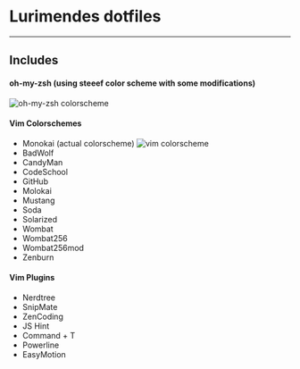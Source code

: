 # Lurimendes dotfiles

---

## Includes

#### oh-my-zsh (using **steeef** color scheme with some modifications)
![oh-my-zsh colorscheme](http://s22.postimg.org/xnwxqt6gh/Screen_Shot_2013_06_18_at_12_14_43_AM.png)

#### Vim Colorschemes

* Monokai (actual colorscheme)
![vim colorscheme](http://s14.postimg.org/4xurgl3m9/mvim.png)
* BadWolf
* CandyMan
* CodeSchool
* GitHub
* Molokai
* Mustang
* Soda
* Solarized
* Wombat
* Wombat256
* Wombat256mod
* Zenburn

#### Vim Plugins

* Nerdtree
* SnipMate
* ZenCoding
* JS Hint
* Command + T
* Powerline
* EasyMotion

